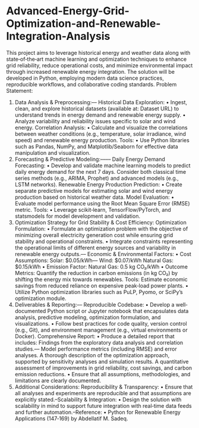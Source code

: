 # Advanced-Energy-Grid-Optimization-and-Renewable-Integration-Analysis
This project aims to leverage historical energy and weather data along with state‐of‐the‐art  machine learning and optimization techniques to enhance grid reliability, reduce operational  costs, and minimize environmental impact through increased renewable energy integration. The 
solution will be developed in Python, employing modern data science practices, reproducible 
workflows, and collaborative coding standards.
 Problem Statement:
 1. Data Analysis & Preprocessing:––
Historical Data Exploration:
 • Ingest, clean, and explore historical datasets (available at: Dataset URL) to 
understand trends in energy demand and renewable energy supply.
 • Analyze variability and reliability issues specific to solar and wind energy.
 Correlation Analysis:
 • Calculate and visualize the correlations between weather conditions (e.g., 
temperature, solar irradiance, wind speed) and renewable energy 
production.
 Tools:
 • Use Python libraries such as Pandas, NumPy, and Matplotlib/Seaborn for 
effective data manipulation and visualization.
 2. Forecasting & Predictive Modeling:––––
 Daily Energy Demand Forecasting:
 • Develop and validate machine learning models to predict daily energy 
demand for the next 7 days. Consider both classical time series methods 
(e.g., ARIMA, Prophet) and advanced models (e.g., LSTM networks).
 Renewable Energy Production Prediction:
 • Create separate predictive models for estimating solar and wind energy 
production based on historical weather data.
 Model Evaluation:
 • Evaluate model performance using the Root Mean Square Error (RMSE) 
metric.
 Tools:
 • Leverage scikit‐learn, TensorFlow/PyTorch, and statsmodels for model 
development and validation.
 3. Optimization Strategy for Grid Stability & Cost Efficiency:
Optimization Formulation:
• Formulate an optimization problem with the objective of minimizing 
overall electricity generation cost while ensuring grid stability and 
operational constraints.
 • Integrate constraints representing the operational limits of different 
energy sources and variability in renewable energy outputs.––
 Economic & Environmental Factors:
 • Cost Assumptions:
Solar: $0.05/kWh––
 Wind: $0.07/kWh
 Natural Gas: $0.15/kWh
 • Emission Factor:
Natural Gas: 0.5 kg CO₂/kWh
 • Outcome Metrics:
Quantify the reduction in carbon emissions (in kg CO₂) by shifting 
the energy mix towards renewables.
Tools:
 Estimate economic savings from reduced reliance on expensive 
peak‐load power plants.
 • Utilize Python optimization libraries such as PuLP, Pyomo, or SciPy’s 
optimization module.
 4. Deliverables & Reporting:––
 Reproducible Codebase:
 • Develop a well‐documented Python script or Jupyter notebook that 
encapsulates data analysis, predictive modeling, optimization 
formulation, and visualizations.
 • Follow best practices for code quality, version control (e.g., Git), and 
environment management (e.g., virtual environments or Docker).
 Comprehensive Report:
 • Produce a detailed report that includes:
Findings from the exploratory data analysis and correlation 
studies.––
Model performance metrics (including RMSE) and error analyses.
 A thorough description of the optimization approach, supported 
by sensitivity analyses and simulation results.
 A quantitative assessment of improvements in grid reliability, cost 
savings, and carbon emission reductions.
 • Ensure that all assumptions, methodologies, and limitations are clearly 
documented.
 5. Additional Considerations:
Reproducibility & Transparency:
• Ensure that all analyses and experiments are reproducible and that 
assumptions are explicitly stated.–Scalability & Integration:
 • Design the solution with scalability in mind to support future integration 
with real‐time data feeds and further automation.–Reference:
 • Python for Renewable Energy Applications (147‐169) by Abdellatif M. 
Sadeq.
